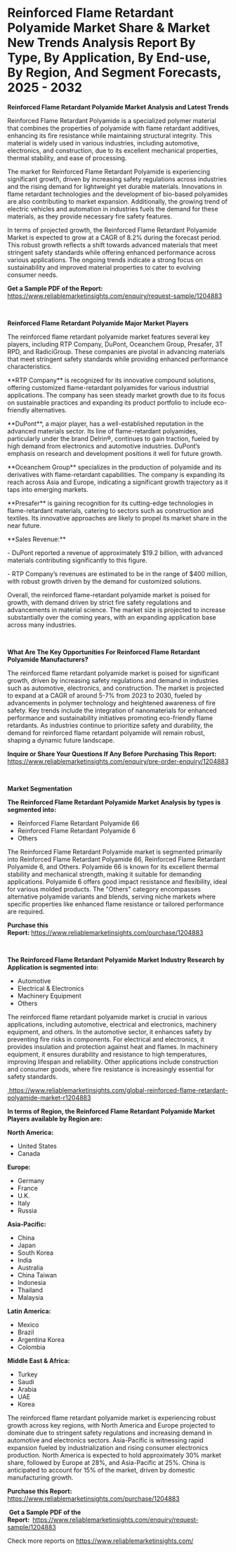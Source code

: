 <p><h1>Reinforced Flame Retardant Polyamide Market Share & Market New Trends Analysis Report By Type, By Application, By End-use, By Region, And Segment Forecasts, 2025 - 2032</h1></p><p><strong>Reinforced Flame Retardant Polyamide Market Analysis and Latest Trends</strong></p>
<p><p>Reinforced Flame Retardant Polyamide is a specialized polymer material that combines the properties of polyamide with flame retardant additives, enhancing its fire resistance while maintaining structural integrity. This material is widely used in various industries, including automotive, electronics, and construction, due to its excellent mechanical properties, thermal stability, and ease of processing.</p><p>The market for Reinforced Flame Retardant Polyamide is experiencing significant growth, driven by increasing safety regulations across industries and the rising demand for lightweight yet durable materials. Innovations in flame retardant technologies and the development of bio-based polyamides are also contributing to market expansion. Additionally, the growing trend of electric vehicles and automation in industries fuels the demand for these materials, as they provide necessary fire safety features.</p><p>In terms of projected growth, the Reinforced Flame Retardant Polyamide Market is expected to grow at a CAGR of 8.2% during the forecast period. This robust growth reflects a shift towards advanced materials that meet stringent safety standards while offering enhanced performance across various applications. The ongoing trends indicate a strong focus on sustainability and improved material properties to cater to evolving consumer needs.</p></p>
<p><strong>Get a Sample PDF of the Report:&nbsp;</strong> <a href="https://www.reliablemarketinsights.com/enquiry/request-sample/1204883?utm_campaign=2538&utm_medium=2&utm_source=Github&utm_content=ia&utm_term=26032025&utm_id=reinforced-flame-retardant-polyamide">https://www.reliablemarketinsights.com/enquiry/request-sample/1204883</a></p>
<p>&nbsp;</p>
<p><strong>Reinforced Flame Retardant Polyamide Major Market Players</strong></p>
<p><p>The reinforced flame retardant polyamide market features several key players, including RTP Company, DuPont, Oceanchem Group, Presafer, 3T RPD, and RadiciGroup. These companies are pivotal in advancing materials that meet stringent safety standards while providing enhanced performance characteristics.</p><p>**RTP Company** is recognized for its innovative compound solutions, offering customized flame-retardant polyamides for various industrial applications. The company has seen steady market growth due to its focus on sustainable practices and expanding its product portfolio to include eco-friendly alternatives.</p><p>**DuPont**, a major player, has a well-established reputation in the advanced materials sector. Its line of flame-retardant polyamides, particularly under the brand Delrin®, continues to gain traction, fueled by high demand from electronics and automotive industries. DuPont’s emphasis on research and development positions it well for future growth.</p><p>**Oceanchem Group** specializes in the production of polyamide and its derivatives with flame-retardant capabilities. The company is expanding its reach across Asia and Europe, indicating a significant growth trajectory as it taps into emerging markets.</p><p>**Presafer** is gaining recognition for its cutting-edge technologies in flame-retardant materials, catering to sectors such as construction and textiles. Its innovative approaches are likely to propel its market share in the near future.</p><p>**Sales Revenue:**</p><p>- DuPont reported a revenue of approximately $19.2 billion, with advanced materials contributing significantly to this figure.</p><p>- RTP Company’s revenues are estimated to be in the range of $400 million, with robust growth driven by the demand for customized solutions.</p><p>Overall, the reinforced flame-retardant polyamide market is poised for growth, with demand driven by strict fire safety regulations and advancements in material science. The market size is projected to increase substantially over the coming years, with an expanding application base across many industries.</p></p>
<p>&nbsp;</p>
<p><strong>What Are The Key Opportunities For Reinforced Flame Retardant Polyamide Manufacturers?</strong></p>
<p><p>The reinforced flame retardant polyamide market is poised for significant growth, driven by increasing safety regulations and demand in industries such as automotive, electronics, and construction. The market is projected to expand at a CAGR of around 5-7% from 2023 to 2030, fueled by advancements in polymer technology and heightened awareness of fire safety. Key trends include the integration of nanomaterials for enhanced performance and sustainability initiatives promoting eco-friendly flame retardants. As industries continue to prioritize safety and durability, the demand for reinforced flame retardant polyamide will remain robust, shaping a dynamic future landscape.</p></p>
<p><strong>Inquire or Share Your Questions If Any Before Purchasing This Report:</strong> <a href="https://www.reliablemarketinsights.com/enquiry/pre-order-enquiry/1204883?utm_campaign=2538&utm_medium=2&utm_source=Github&utm_content=ia&utm_term=26032025&utm_id=reinforced-flame-retardant-polyamide">https://www.reliablemarketinsights.com/enquiry/pre-order-enquiry/1204883</a></p>
<p>&nbsp;</p>
<p><strong>Market Segmentation</strong></p>
<p><strong>The Reinforced Flame Retardant Polyamide Market Analysis by types is segmented into:</strong></p>
<p><ul><li>Reinforced Flame Retardant Polyamide 66</li><li>Reinforced Flame Retardant Polyamide 6</li><li>Others</li></ul></p>
<p><p>The Reinforced Flame Retardant Polyamide market is segmented primarily into Reinforced Flame Retardant Polyamide 66, Reinforced Flame Retardant Polyamide 6, and Others. Polyamide 66 is known for its excellent thermal stability and mechanical strength, making it suitable for demanding applications. Polyamide 6 offers good impact resistance and flexibility, ideal for various molded products. The "Others" category encompasses alternative polyamide variants and blends, serving niche markets where specific properties like enhanced flame resistance or tailored performance are required.</p></p>
<p><strong>Purchase this Report:&nbsp;</strong><a href="https://www.reliablemarketinsights.com/purchase/1204883?utm_campaign=2538&utm_medium=2&utm_source=Github&utm_content=ia&utm_term=26032025&utm_id=reinforced-flame-retardant-polyamide">https://www.reliablemarketinsights.com/purchase/1204883</a></p>
<p>&nbsp;</p>
<p><strong>The Reinforced Flame Retardant Polyamide Market Industry Research by Application is segmented into:</strong></p>
<p><ul><li>Automotive</li><li>Electrical & Electronics</li><li>Machinery Equipment</li><li>Others</li></ul></p>
<p><p>The reinforced flame retardant polyamide market is crucial in various applications, including automotive, electrical and electronics, machinery equipment, and others. In the automotive sector, it enhances safety by preventing fire risks in components. For electrical and electronics, it provides insulation and protection against heat and flames. In machinery equipment, it ensures durability and resistance to high temperatures, improving lifespan and reliability. Other applications include construction and consumer goods, where fire resistance is increasingly essential for safety standards.</p></p>
<p><a href="https://www.reliablemarketinsights.com/global-reinforced-flame-retardant-polyamide-market-r1204883?utm_campaign=2538&utm_medium=2&utm_source=Github&utm_content=ia&utm_term=26032025&utm_id=reinforced-flame-retardant-polyamide">&nbsp;https://www.reliablemarketinsights.com/global-reinforced-flame-retardant-polyamide-market-r1204883</a></p>
<p><strong>In terms of Region, the Reinforced Flame Retardant Polyamide Market Players available by Region are:</strong></p>
<p>
    <p> <strong> North America: </strong>
        <ul>
            <li>United States</li>
            <li>Canada</li>
        </ul>
        </p> 
    <p> <strong> Europe: </strong>
        <ul>
            <li>Germany</li>
            <li>France</li>
            <li>U.K.</li>
            <li>Italy</li>
            <li>Russia</li>
        </ul>
        </p> 
    <p> <strong> Asia-Pacific: </strong>
        <ul>
            <li>China</li>
            <li>Japan</li>
            <li>South Korea</li>
            <li>India</li>
            <li>Australia</li>
            <li>China Taiwan</li>
            <li>Indonesia</li>
            <li>Thailand</li>
            <li>Malaysia</li>
        </ul>
        </p> 
    <p> <strong> Latin America: </strong>
        <ul>
            <li>Mexico</li>
            <li>Brazil</li>
            <li>Argentina Korea</li>
            <li>Colombia</li>
        </ul>
        </p> 
    <p> <strong> Middle East & Africa: </strong>
        <ul>
            <li>Turkey</li>
            <li>Saudi</li>
            <li>Arabia</li>
            <li>UAE</li>
            <li>Korea</li>
        </ul>
    </p>
    </p>
<p><p>The reinforced flame retardant polyamide market is experiencing robust growth across key regions, with North America and Europe projected to dominate due to stringent safety regulations and increasing demand in automotive and electronics sectors. Asia-Pacific is witnessing rapid expansion fueled by industrialization and rising consumer electronics production. North America is expected to hold approximately 30% market share, followed by Europe at 28%, and Asia-Pacific at 25%. China is anticipated to account for 15% of the market, driven by domestic manufacturing growth.</p></p>
<p><strong>Purchase this Report: </strong><a href="https://www.reliablemarketinsights.com/purchase/1204883?utm_campaign=2538&utm_medium=2&utm_source=Github&utm_content=ia&utm_term=26032025&utm_id=reinforced-flame-retardant-polyamide">https://www.reliablemarketinsights.com/purchase/1204883</a></p>
<p>&nbsp;<strong>Get a Sample PDF of the Report:&nbsp;&nbsp;</strong><a href="https://www.reliablemarketinsights.com/enquiry/request-sample/1204883?utm_campaign=2538&utm_medium=2&utm_source=Github&utm_content=ia&utm_term=26032025&utm_id=reinforced-flame-retardant-polyamide">https://www.reliablemarketinsights.com/enquiry/request-sample/1204883</a></p>
<p><strong></strong></p>
<p>Check more reports on <a href="https://www.reliablemarketinsights.com/?utm_campaign=2538&utm_medium=2&utm_source=Github&utm_content=ia&utm_term=26032025&utm_id=reinforced-flame-retardant-polyamide">https://www.reliablemarketinsights.com/</a></p>